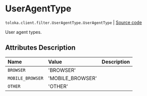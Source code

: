 # UserAgentType
`toloka.client.filter.UserAgentType.UserAgentType` | [Source code](https://github.com/Toloka/toloka-kit/blob/v1.1.1/src/client/filter.py#L641)

User agent types.

## Attributes Description

| Name | Value | Description |
| :------| :-----------| :----------| 
`BROWSER`|'BROWSER'|
`MOBILE_BROWSER`|'MOBILE_BROWSER'|
`OTHER`|'OTHER'|
